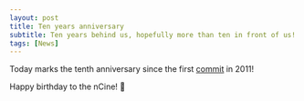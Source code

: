 ```yaml
---
layout: post
title: Ten years anniversary
subtitle: Ten years behind us, hopefully more than ten in front of us!
tags: [News]
---
```


Today marks the tenth anniversary since the first [commit](https://github.com/nCine/nCine/commit/6bf318de68ed5c453eaacd867c8e83c853f64edc) in 2011!

Happy birthday to the nCine! :champagne:
